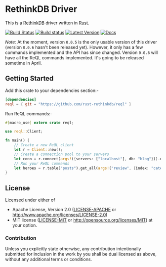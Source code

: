# RethinkDB Driver

This is a [RethinkDB] driver written in [Rust].

[RethinkDB]: https://www.rethinkdb.com
[Rust]: https://www.rust-lang.org

[![Build Status](https://travis-ci.org/rust-rethinkdb/reql.svg?branch=master)](https://travis-ci.org/rust-rethinkdb/reql) [![Build status](https://ci.appveyor.com/api/projects/status/cp8tmb9xxjw0kfgj?svg=true)](https://ci.appveyor.com/project/rushmorem/reql) [![Latest Version](https://img.shields.io/crates/v/reql.svg)](https://crates.io/crates/reql) [![Docs](https://docs.rs/reql/badge.svg)](https://docs.rs/reql/*/reql/struct.Client.html)

*Note:* At the moment, version `0.0.5` is the only usable version of this driver (version `0.0.6` hasn't been released yet). However, it only has a few commands implemented and the API has since changed. Version `0.0.6` will have all the ReQL commands implemented. It's going to be released sometime in April.

## Getting Started

Add this crate to your dependencies section:-

```toml
[dependencies]
reql = { git = "https://github.com/rust-rethinkdb/reql" }
```

Run ReQL commands:-

```rust
#[macro_use] extern crate reql;

use reql::Client;

fn main() {
    // Create a new ReQL client
    let r = Client::new();
    // Create a connection pool to your servers
    let conn = r.connect(args!({servers: ["localhost"], db: "blog"})).unwrap();
    // Run your ReQL commands
    let heroes = r.table("posts").get_all(args!("review", {index: "category"})).run(&conn).unwrap();
}
```

## License

Licensed under either of
* Apache License, Version 2.0 ([LICENSE-APACHE](LICENSE-APACHE) or http://www.apache.org/licenses/LICENSE-2.0)
* MIT license ([LICENSE-MIT](LICENSE-MIT) or http://opensource.org/licenses/MIT)
at your option.

### Contribution

Unless you explicitly state otherwise, any contribution intentionally submitted
for inclusion in the work by you shall be dual licensed as above, without any
additional terms or conditions.
